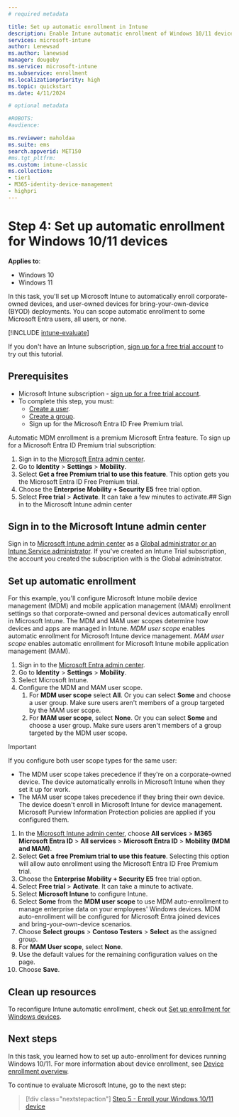 ```yaml
---
# required metadata

title: Set up automatic enrollment in Intune
description: Enable Intune automatic enrollment of Windows 10/11 devices that join or register with your Microsoft Entra ID. 
services: microsoft-intune
author: Lenewsad
ms.author: lanewsad
manager: dougeby
ms.service: microsoft-intune
ms.subservice: enrollment
ms.localizationpriority: high
ms.topic: quickstart
ms.date: 4/11/2024

# optional metadata

#ROBOTS:
#audience:

ms.reviewer: maholdaa
ms.suite: ems
search.appverid: MET150
#ms.tgt_pltfrm:
ms.custom: intune-classic
ms.collection:
- tier1
- M365-identity-device-management
- highpri
---
```


# Step 4: Set up automatic enrollment for Windows 10/11 devices  

**Applies to**:

- Windows 10  
- Windows 11  

In this task, you'll set up Microsoft Intune to automatically enroll corporate-owned devices, and user-owned devices for bring-your-own-device (BYOD) deployments. You can scope automatic enrollment to some Microsoft Entra users, all users, or none.  

[!INCLUDE [intune-evaluate](../includes/intune-evaluate.md)]

If you don't have an Intune subscription, [sign up for a free trial account](../fundamentals/free-trial-sign-up.md) to try out this tutorial. 

## Prerequisites 

- Microsoft Intune subscription - [sign up for a free trial account](../fundamentals/free-trial-sign-up.md).
- To complete this step, you must:
  - [Create a user](quickstart-create-user.md).
  - [Create a group](../fundamentals/quickstart-create-group.md).
  - Sign up for the Microsoft Entra ID Free Premium trial.

Automatic MDM enrollment is a premium Microsoft Entra feature. To sign up for a Microsoft Entra ID Premium trial subscription:  

1. Sign in to the [Microsoft Entra admin center](https://entra.microsoft.com/).  
2. Go to **Identity** > **Settings** > **Mobility**.  
3. Select **Get a free Premium trial to use this feature**. This option gets you the Microsoft Entra ID Free Premium trial.  
4. Choose the **Enterprise Mobility + Security E5** free trial option.  
5. Select **Free trial** > **Activate**. It can take a few minutes to activate.## Sign in to the Microsoft Intune admin center

## Sign in to the Microsoft Intune admin center

Sign in to [Microsoft Intune admin center](https://go.microsoft.com/fwlink/?linkid=2109431) as a [Global administrator or an Intune Service administrator](users-add.md#types-of-administrators). If you've created an Intune Trial subscription, the account you created the subscription with is the Global administrator.  

## Set up automatic enrollment  

For this example, you'll configure Microsoft Intune mobile device management (MDM) and mobile application management (MAM) enrollment settings so that corporate-owned and personal devices automatically enroll in Microsoft Intune. The MDM and MAM user scopes determine how devices and apps are managed in Intune. *MDM user scope* enables automatic enrollment for Microsoft Intune device management. *MAM user scope* enables automatic enrollment for Microsoft Intune mobile application management (MAM). 

1. Sign in to the [Microsoft Entra admin center](https://entra.microsoft.com/).  
2. Go to **Identity** > **Settings** > **Mobility**.  
4. Select Microsoft Intune.   
5. Configure the MDM and MAM user scope.   
   1. For **MDM user scope** select **All**. Or you can select **Some** and choose a user group. Make sure users aren't members of a group targeted by the MAM user scope.     
   2. For **MAM user scope**, select **None**. Or you can select **Some** and choose a user group. Make sure users aren't members of a group targeted by the MDM user scope.  

>[!IMPORTANT]
> If you configure both user scope types for the same user:
> - The MDM user scope takes precedence if they're on a corporate-owned device. The device automatically enrolls in Microsoft Intune when they set it up for work.  
> - The MAM user scope takes precedence if they bring their own device. The device doesn't enroll in Microsoft Intune for device management. Microsoft Purview Information Protection policies are applied if you configured them. 

1. In the [Microsoft Intune admin center](https://go.microsoft.com/fwlink/?linkid=2109431), choose **All services** > **M365 Microsoft Entra ID** > **All services** > **Microsoft Entra ID** > **Mobility (MDM and MAM)**.  
2. Select **Get a free Premium trial to use this feature**. Selecting this option will allow auto enrollment using the Microsoft Entra ID Free Premium trial.  
3. Choose the **Enterprise Mobility + Security E5** free trial option.  
4. Select **Free trial** > **Activate**. It can take a minute to activate.  
5. Select **Microsoft Intune** to configure Intune.  
6. Select **Some** from the **MDM user scope** to use MDM auto-enrollment to manage enterprise data on your employees' Windows devices. MDM auto-enrollment will be configured for Microsoft Entra joined devices and bring-your-own-device scenarios.  
7. Choose **Select groups** > **Contoso Testers** > **Select** as the assigned group.  
8. For **MAM User scope**, select **None**.  
9. Use the default values for the remaining configuration values on the page.    
10. Choose **Save**.  

## Clean up resources

To reconfigure Intune automatic enrollment, check out [Set up enrollment for Windows devices](windows-enroll.md).  

## Next steps

In this task, you learned how to set up auto-enrollment for devices running Windows 10/11. For more information about device enrollment, see [Device enrollment overview](../fundamentals/deployment-guide-enrollment.md).  

To continue to evaluate Microsoft Intune, go to the next step:

> [!div class="nextstepaction"]
> [Step 5 - Enroll your Windows 10/11 device](quickstart-enroll-windows-device.md)

